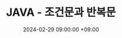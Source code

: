 ---
title: JAVA - 조건문과 반복문
date: 2024-02-29 09:00:00 +09:00
categories: [프로그래밍 언어, Java]
tags:
  [
    프로그래밍 언어,
    Java,
    조건문,
    반복문
  ]
---